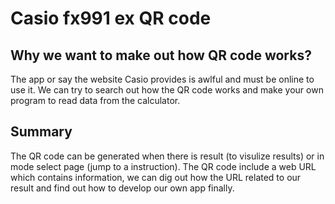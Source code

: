 # Casio fx991 ex QR code

## Why we want to make out how QR code works?
The app or say the website Casio provides is awlful and must be online to use it. We can try to search out how the QR code works and make your own program to read data from the calculator.

## Summary
The QR code can be generated when there is result (to visulize results) or in mode select page (jump to a instruction). The QR code include a web URL which contains information, we can dig out how the URL related to our result and find out how to develop our own app finally.
